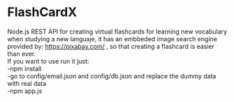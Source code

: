 # FlashCardX
Node.js REST API for creating virtual flashcards for learning new vocabulary when studying a new languaje, it has an embbeded image search engine provided by: https://pixabay.com/ , so that creating a flashcard is easier than ever.<br/>
If you want to use run it just:<br/>
-npm install<br/>
-go to config/email.json and config/db.json and replace the dummy data with real data<br/>
-npm app.js<br/>
